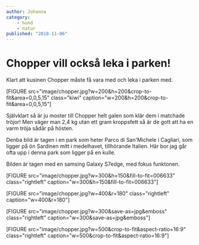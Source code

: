 ```yaml
---
author: Johanna
category:
    - hund
    - natur
published: "2018-11-06"
---
```

Chopper vill också leka i parken!
==================================

Klart att kusinen Chopper måste få vara med och leka i parken med.

<!--more-->




[FIGURE src="image/chopper.jpg?w=200&h=200&crop-to-fit&area=0,0,5,15"  class="kiwi" caption="w=200&h=200&crop-to-fit&area=0,0,5,15"]

Självklart så är ju moster till Chopper helt galen som klär dem i matchade tröjor!
Men väger man 2,4 kg utan ett gram kroppsfett så är de gott att ha en varm tröja sådär på hösten.



Denba bild är tagen i en park som heter Parco di San'Michele i Cagliari, som ligger på ön Sardinen mitt i medelhavet, tillhörande Italien. Här bor jag går ofta upp i denna park som ligger på en kulle.

Bilden är tagen med en samsing Galaxy S7edge, med fokus funktonen.


[FIGURE src="image/chopper.jpg?w=300&h=150&fill-to-fit=006633"  class="rightleft" caption="w=300&h=150&fill-to-fit=006633"]


[FIGURE src="image/chopper.jpg?w=400&r=180"  class="rightleft" caption="w=400&r=180"]


[FIGURE src="image/chopper.jpg?w=300&save-as=jpg&emboss"  class="rightleft" caption="w=300&save-as=jpg&emboss"]



[FIGURE src="image/chopper.jpg?w=500&crop-to-fit&aspect-ratio=16:9"  class="rightleft" caption="w=500&crop-to-fit&aspect-ratio=16:9"]
